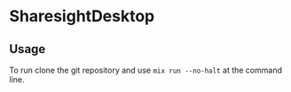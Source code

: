 # SharesightDesktop

## Usage

To run clone the git repository and use `mix run --no-halt` at the command line.